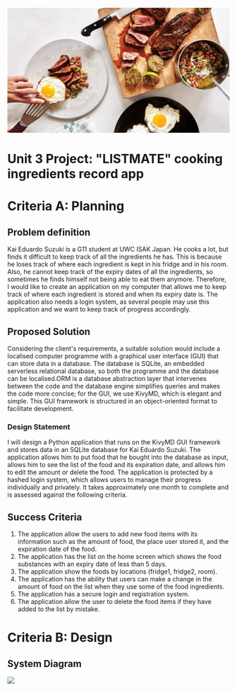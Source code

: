 ![](cooking.png)

# Unit 3 Project: "LISTMATE" cooking ingredients record app

# Criteria A: Planning

## Problem definition
Kai Eduardo Suzuki is a G11 student at UWC ISAK Japan. He cooks a lot, but finds it difficult to keep track of all the ingredients he has. This is because he loses track of where each ingredient is kept in his fridge and in his room. Also, he cannot keep track of the expiry dates of all the ingredients, so sometimes he finds himself not being able to eat them anymore. Therefore, I would like to create an application on my computer that allows me to keep track of where each ingredient is stored and when its expiry date is. The application also needs a login system, as several people may use this application and we want to keep track of progress accordingly.

## Proposed Solution
Considering the client's requirements, a suitable solution would include a localised computer programme with a graphical user interface (GUI) that can store data in a database. The database is SQLite, an embedded serverless relational database, so both the programme and the database can be localised.ORM is a database abstraction layer that intervenes between the code and the database engine simplifies queries and makes the code more concise; for the GUI, we use KivyMD, which is elegant and simple. This GUI framework is structured in an object-oriented format to facilitate development.



### Design Statement ### 
I will design a Python application that runs on the KivyMD GUI framework and stores data in an SQLite database for Kai Eduardo Suzuki. The application allows him to put food that he bought into the database as input, allows him to see the list of the food and its expiration date, and allows him to edit the amount or delete the food. The application is protected by a hashed login system, which allows users to manage their progress individually and privately. It takes approximately one month to complete and is assessed against the following criteria.


## Success Criteria ##

1. The application allow the users to add new food items with its information such as the amount of food, the place user stored it, and the expiration date of the food.
2. The application has the list on the home screen which shows the food substances with an expiry date of less than 5 days.
3. The application show the foods by locations (fridge1, fridge2, room).
4. The application has the ability that users can make a change in the amount of food on the list when they use some of the food ingredients.
5. The application has a secure login and registration system.
6. The application allow the user to delete the food items if they have added to the list by mistake.


# Criteria B: Design
## System Diagram
![](system_daigram.png)


